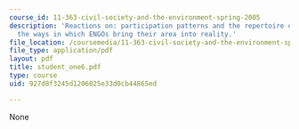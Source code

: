 ```yaml
---
course_id: 11-363-civil-society-and-the-environment-spring-2005
description: 'Reactions on: participation patterns and the repertoire of actions are
  the ways in which ENGOs bring their area into reality.'
file_location: /coursemedia/11-363-civil-society-and-the-environment-spring-2005/927d8f3245d1206025e33d0cb44865ed_student_one6.pdf
file_type: application/pdf
layout: pdf
title: student_one6.pdf
type: course
uid: 927d8f3245d1206025e33d0cb44865ed

---
```

None